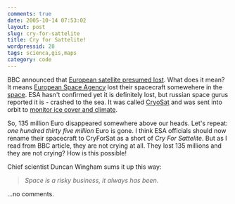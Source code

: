 ```yaml
---
comments: true
date: 2005-10-14 07:53:02
layout: post
slug: cry-for-sattelite
title: Cry for Sattelite!
wordpressid: 28
tags: scienca,gis,maps
category: code
---
```


BBC announced that [European satellite presumed lost](http://news.bbc.co.uk/1/hi/sci/tech/4323250.stm). 
What does it mean? It means [European Space Agency](http://www.esa.int) lost their spacecraft somewehere 
in the [space](http://en.wikipedia.org/wiki/Space). ESA hasn't confirmed yet it is definitely lost, 
but russian space gurus reported it is - crashed to the sea. 
It was called [CryoSat](http://www.esa.int/SPECIALS/Cryosat/index.html) and was sent into 
orbit to [monitor ice cover and climate](http://www.esa.int/SPECIALS/Cryosat/SEMQK4908BE_0.html).

So, 135 million Euro disappeared somewhere above our heads. Let's repeat: _one hundred thirty five million_ Euro is gone. 
I think ESA officials should now rename their spacecraft to CryForSat as a short of _Cry For Sattelite_. 
But as I read from BBC article, they are not crying at all. 
They lost 135 millions and they are not crying? How is this possible!

Chief scientist Duncan Wingham sums it up this way:


> _Space is a risky business, it always has been._


...no comments.
